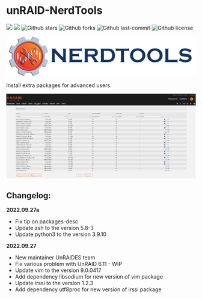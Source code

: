# unRAID-NerdTools
[![](https://badgen.net/badge/icon/github?icon=github&label)](https://github.com/UnRAIDES/unRAID-NerdTools)
[![](https://badgen.net/badge/icon/docker?icon=docker&label)](https://hub.docker.com/r/unraides)
![Github stars](https://badgen.net/github/stars/UnRAIDES/unRAID-NerdTools?icon=github&label=stars)
![Github forks](https://badgen.net/github/forks/UnRAIDES/unRAID-NerdTools?icon=github&label=forks)
![Github last-commit](https://img.shields.io/github/last-commit/UnRAIDES/unRAID-NerdTools)
![Github license](https://badgen.net/github/license/UnRAIDES/unRAID-NerdTools)

![](images/logo.png)

Install extra packages for advanced users.


![](images/image01.png)


## **Changelog:**

**2022.09.27a**
- Fix tip on packages-desc
- Update zsh to the version 5.8-3
- Update python3 to the version 3.9.10

**2022.09.27**
- New maintainer UnRAIDES team
- Fix various problem with UnRAID 6.11 - WIP 
- Update vim to the version 9.0.0417
- Add dependency libsodium for new version of vim package
- Update irssi to the version 1.2.3
- Add dependency utf8proc for new version of irssi package

